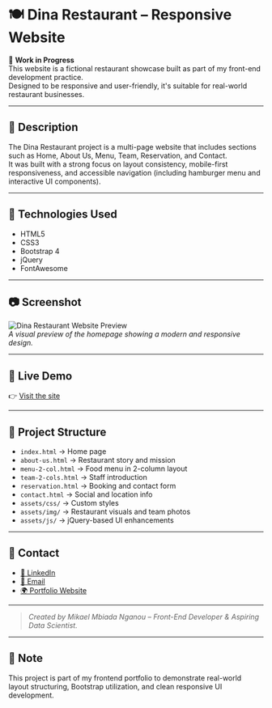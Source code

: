 # 🍽 Dina Restaurant – Responsive Website

🚧 **Work in Progress**  
This website is a fictional restaurant showcase built as part of my front-end development practice.  
Designed to be responsive and user-friendly, it's suitable for real-world restaurant businesses.

---

## 🧾 Description

The Dina Restaurant project is a multi-page website that includes sections such as Home, About Us, Menu, Team, Reservation, and Contact.  
It was built with a strong focus on layout consistency, mobile-first responsiveness, and accessible navigation (including hamburger menu and interactive UI components).

---

## 🔧 Technologies Used

- HTML5  
- CSS3  
- Bootstrap 4  
- jQuery  
- FontAwesome  

---

## 📷 Screenshot

![Dina Restaurant Website Preview](https://raw.githubusercontent.com/mikael-10/dina-restaurant/main/assets/img/projects/project2.webp)  
*A visual preview of the homepage showing a modern and responsive design.*

---

## 🔗 Live Demo

👉 [Visit the site](https://mikael-10.github.io/dina-restaurant/)

---

## 📂 Project Structure

- `index.html` → Home page  
- `about-us.html` → Restaurant story and mission  
- `menu-2-col.html` → Food menu in 2-column layout  
- `team-2-cols.html` → Staff introduction  
- `reservation.html` → Booking and contact form  
- `contact.html` → Social and location info  
- `assets/css/` → Custom styles  
- `assets/img/` → Restaurant visuals and team photos  
- `assets/js/` → jQuery-based UI enhancements  

---

## 📩 Contact

- [💼 LinkedIn](https://linkedin.com/in/mikaelmbiada-nganou)  
- [📧 Email](mailto:mbiadamikael@email.com)  
- [🌍 Portfolio Website](https://mikael-10.github.io/personal-portfolio/)

---

> *Created by Mikael Mbiada Nganou – Front-End Developer & Aspiring Data Scientist.*

---

## 📌 Note

This project is part of my frontend portfolio to demonstrate real-world layout structuring, Bootstrap utilization, and clean responsive UI development.
